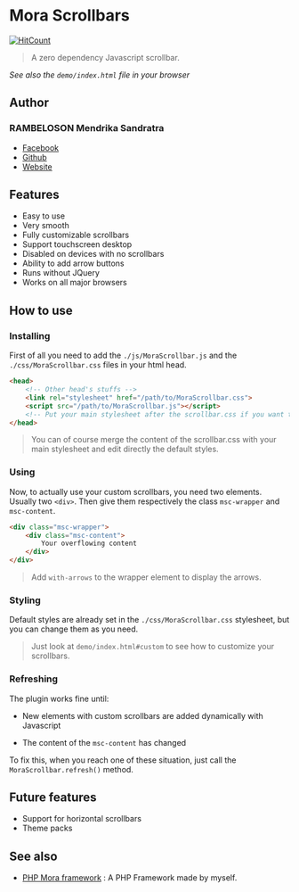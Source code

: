 # Mora Scrollbars

[![HitCount](http://hits.dwyl.io/sandratrarm/mora-scrollbar.svg)](http://hits.dwyl.io/sandratrarm/mora-scrollbar)

 >A zero dependency Javascript scrollbar.

 *See also the `demo/index.html` file in your browser*

## Author

### RAMBELOSON Mendrika Sandratra

- [Facebook](https://www.facebook.com/sandratra.rambeloson)
- [Github](https://www.github.com/SandratraRM)
- [Website](https://mendrikars.ml)

## Features

- Easy to use
- Very smooth
- Fully customizable scrollbars
- Support touchscreen desktop
- Disabled on devices with no scrollbars
- Ability to add arrow buttons
- Runs without JQuery
- Works on all major browsers
  
## How to use

### Installing

First of all you need to add the `./js/MoraScrollbar.js` and the `./css/MoraScrollbar.css` files in your html head.

```HTML
<head>
    <!-- Other head's stuffs -->
    <link rel="stylesheet" href="/path/to/MoraScrollbar.css">
    <script src="/path/to/MoraScrollbar.js"></script>
    <!-- Put your main stylesheet after the scrollbar.css if you want to apply custom styles-->
</head>
```

> You can of course merge the content of the scrollbar.css with your main stylesheet and edit directly the default styles.

### Using

Now, to actually use your custom scrollbars, you need two elements. Usually two `<div>`. 
Then give them respectively the class `msc-wrapper` and `msc-content`.

```HTML
<div class="msc-wrapper">
    <div class="msc-content">
        Your overflowing content
    </div>
</div>
```

> Add `with-arrows` to the wrapper element to display the arrows.

### Styling

Default styles are already set in the `./css/MoraScrollbar.css` stylesheet, but you can change them as you need.

>Just look at `demo/index.html#custom` to see how to customize your scrollbars.

### Refreshing

The plugin works fine until:

- New elements with custom scrollbars are added dynamically with Javascript

- The content of the `msc-content` has changed

To fix this, when you reach one of these situation, just call the `MoraScrollbar.refresh()` method.

## Future features

- Support for horizontal scrollbars
- Theme packs

## See also

- [PHP Mora framework](https://www.github.com/SandratraRM/mora-mora) : A PHP Framework made by myself.
